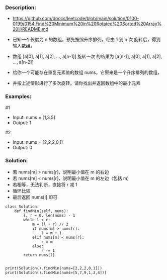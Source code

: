 ### Description:
- https://github.com/doocs/leetcode/blob/main/solution/0100-0199/0154.Find%20Minimum%20in%20Rotated%20Sorted%20Array%20II/README.md

- 已知一个长度为 n 的数组，预先按照升序排列，经由 1 到 n 次 旋转后，得到输入数组。
- 数组 [a[0], a[1], a[2], ..., a[n-1]] 旋转一次 的结果为 [a[n-1], a[0], a[1], a[2], ..., a[n-2]]
- 给你一个可能存在重复元素值的数组 nums，它原来是一个升序排列的数组，
- 并按上述情形进行了多次旋转。请你找出并返回数组中的最小元素



### Examples:
#1
- Input: nums = [1,3,5]
- Output: 1

#2
- Input: nums = [2,2,2,0,1]
- Output: 0



### Solution:
- 若 nums[m] > nums[r]，说明最小值在 m 的右边
- 若 nums[m] < nums[r]，说明最小值在 m 的左边（包括 m)
- 若相等，无法判断，直接将 r 减 1
- 循环比较
- 最后返回 nums[l] 即可

```
class Solution:
    def findMin(self, nums):
        l, r = 0, len(nums) - 1
        while l < r:
            m = (l + r) // 2
            if nums[m] > nums[r]:
                l = m + 1
            elif nums[m] < nums[r]:
                r = m
            else:
                r -= 1
        return nums[l]


print(Solution().findMin(nums=[2,2,2,0,1]))
print(Solution().findMin(nums=[5,7,9,1,3,4]))
```
